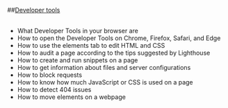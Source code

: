 ##<ins>Developer tools</ins><br>
<br>
- What Developer Tools in your browser are<br>
- How to open the Developer Tools on Chrome, Firefox, Safari, and Edge<br>
- How to use the elements tab to edit HTML and CSS<br>
- How to audit a page according to the tips suggested by Lighthouse<br>
- How to create and run snippets on a page<br>
- How to get information about files and server configurations<br>
- How to block requests<br>
- How to know how much JavaScript or CSS is used on a page<br>
- How to detect 404 issues<br>
- How to move elements on a webpage<br>

